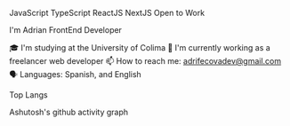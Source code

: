 JavaScript TypeScript ReactJS NextJS Open to Work

I'm Adrian
FrontEnd Developer

🎓 I'm studying at the University of Colima
🔭 I'm currently working as a freelancer web developer
📫 How to reach me: adrifecovadev@gmail.com
🗣️ Languages: Spanish, and English

Top Langs

Ashutosh's github activity graph
